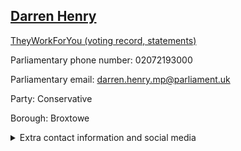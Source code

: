## <a href="https://members.parliament.uk/member/4794/contact">Darren Henry</a>

<a href="https://www.theyworkforyou.com/mp/25871/darren_henry/broxtowe">TheyWorkForYou (voting record, statements)</a> 

Parliamentary phone number: 02072193000 

Parliamentary email: darren.henry.mp@parliament.uk 

Party: Conservative 

Borough: Broxtowe 

<details><summary>Extra contact information and social media</summary> 
<li>Website:</li>
<li>Twitter:</li>
<li>Constituency office phone number: 01156712530</li>
<li>Constituency office email:</li>
<li>Facebook:</li>
<li>Instagram:</li>
<li>Youtube:</li>
<li>Linkedin:</li>
<li>Government department phone number:</li>
<li>Government department email:</li>
<li>Threads:</li>
<li>Party office phone number:</li>
<li>Party office email:</li>
<li>Tiktok:</li>
</details>